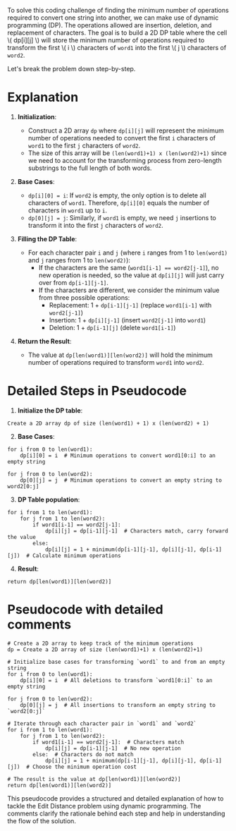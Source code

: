 To solve this coding challenge of finding the minimum number of operations required to convert one string into another, we can make use of dynamic programming (DP). The operations allowed are insertion, deletion, and replacement of characters. The goal is to build a 2D DP table where the cell \\( dp[i][j] \\) will store the minimum number of operations required to transform the first \\( i \\) characters of `word1` into the first \\( j \\) characters of `word2`.

Let's break the problem down step-by-step.

# Explanation

1. **Initialization**: 
   - Construct a 2D array `dp` where `dp[i][j]` will represent the minimum number of operations needed to convert the first `i` characters of `word1` to the first `j` characters of `word2`.
   - The size of this array will be `(len(word1)+1) x (len(word2)+1)` since we need to account for the transforming process from zero-length substrings to the full length of both words.
  
2. **Base Cases**: 
   - `dp[i][0] = i`: If `word2` is empty, the only option is to delete all characters of `word1`. Therefore, `dp[i][0]` equals the number of characters in `word1` up to `i`.
   - `dp[0][j] = j`: Similarly, if `word1` is empty, we need `j` insertions to transform it into the first `j` characters of `word2`.

3. **Filling the DP Table**:
   - For each character pair `i` and `j` (where `i` ranges from 1 to `len(word1)` and `j` ranges from 1 to `len(word2)`):
     - If the characters are the same (`word1[i-1] == word2[j-1]`), no new operation is needed, so the value at `dp[i][j]` will just carry over from `dp[i-1][j-1]`.
     - If the characters are different, we consider the minimum value from three possible operations:
       - Replacement: 1 + `dp[i-1][j-1]` (replace `word1[i-1]` with `word2[j-1]`)
       - Insertion: 1 + `dp[i][j-1]` (insert `word2[j-1]` into `word1`)
       - Deletion: 1 + `dp[i-1][j]` (delete `word1[i-1]`)

4. **Return the Result**:
   - The value at `dp[len(word1)][len(word2)]` will hold the minimum number of operations required to transform `word1` into `word2`.

# Detailed Steps in Pseudocode

1. **Initialize the DP table**:
```
Create a 2D array dp of size (len(word1) + 1) x (len(word2) + 1)
```

2. **Base Cases**:
```
for i from 0 to len(word1):
    dp[i][0] = i  # Minimum operations to convert word1[0:i] to an empty string

for j from 0 to len(word2):
    dp[0][j] = j  # Minimum operations to convert an empty string to word2[0:j]
```

3. **DP Table population**:
```
for i from 1 to len(word1):
    for j from 1 to len(word2):
        if word1[i-1] == word2[j-1]:
            dp[i][j] = dp[i-1][j-1]  # Characters match, carry forward the value
        else:
            dp[i][j] = 1 + minimum(dp[i-1][j-1], dp[i][j-1], dp[i-1][j])  # Calculate minimum operations
```

4. **Result**:
```
return dp[len(word1)][len(word2)]
```

# Pseudocode with detailed comments

```
# Create a 2D array to keep track of the minimum operations
dp = Create a 2D array of size (len(word1)+1) x (len(word2)+1)

# Initialize base cases for transforming `word1` to and from an empty string
for i from 0 to len(word1):
    dp[i][0] = i  # All deletions to transform `word1[0:i]` to an empty string

for j from 0 to len(word2):
    dp[0][j] = j  # All insertions to transform an empty string to `word2[0:j]`

# Iterate through each character pair in `word1` and `word2`
for i from 1 to len(word1):
    for j from 1 to len(word2):
        if word1[i-1] == word2[j-1]:  # Characters match
            dp[i][j] = dp[i-1][j-1]  # No new operation
        else:  # Characters do not match
            dp[i][j] = 1 + minimum(dp[i-1][j-1], dp[i][j-1], dp[i-1][j])  # Choose the minimum operation cost

# The result is the value at dp[len(word1)][len(word2)]
return dp[len(word1)][len(word2)]
```

This pseudocode provides a structured and detailed explanation of how to tackle the Edit Distance problem using dynamic programming. The comments clarify the rationale behind each step and help in understanding the flow of the solution.